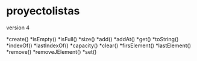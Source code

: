 # proyectolistas
version 4
 
*create() 
*isEmpty() 
*isFull() 
*size() 
*add() 
*addAt() 
*get() 
*toString() 
*indexOf() 
*lastIndexOf() 
*capacity() 
*clear() 
*firsElement() 
*lastElement() 
*remove()
*removeJElement() 
*set()